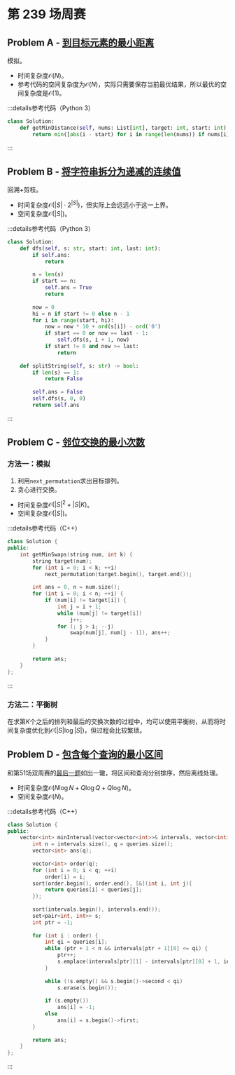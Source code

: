 # 第 239 场周赛

## Problem A - [到目标元素的最小距离](https://leetcode.cn/problems/minimum-distance-to-the-target-element/)

模拟。

- 时间复杂度$\mathcal{O}(N)$。
- 参考代码的空间复杂度为$\mathcal{O}(N)$，实际只需要保存当前最优结果，所以最优的空间复杂度是$\mathcal{O}(1)$。

:::details参考代码（Python 3）

```python
class Solution:
    def getMinDistance(self, nums: List[int], target: int, start: int) -> int:
        return min([abs(i - start) for i in range(len(nums)) if nums[i] == target])
```

:::

## Problem B - [将字符串拆分为递减的连续值](https://leetcode.cn/problems/splitting-a-string-into-descending-consecutive-values/)

回溯+剪枝。

- 时间复杂度$\mathcal{O}(|S|\cdot2^{|S|})$，但实际上会远远小于这一上界。
- 空间复杂度$\mathcal{O}(|S|)$。

:::details参考代码（Python 3）

```python
class Solution:
    def dfs(self, s: str, start: int, last: int):
        if self.ans:
            return
        
        n = len(s)
        if start == n:
            self.ans = True
            return
        
        now = 0
        hi = n if start != 0 else n - 1
        for i in range(start, hi):
            now = now * 10 + ord(s[i]) - ord('0')
            if start == 0 or now == last - 1:
                self.dfs(s, i + 1, now)
            if start != 0 and now >= last:
                return
    
    def splitString(self, s: str) -> bool:
        if len(s) == 1:
            return False
        
        self.ans = False
        self.dfs(s, 0, 0)
        return self.ans
```

:::

## Problem C - [邻位交换的最小次数](https://leetcode.cn/problems/minimum-adjacent-swaps-to-reach-the-kth-smallest-number/)

### 方法一：模拟

1. 利用`next_permutation`求出目标排列。
2. 贪心进行交换。

- 时间复杂度$\mathcal{O}(|S|^2+|S|K)$。
- 空间复杂度$\mathcal{O}(|S|)$。

:::details参考代码（C++）

```cpp
class Solution {
public:
    int getMinSwaps(string num, int k) {
        string target(num);
        for (int i = 0; i < k; ++i)
            next_permutation(target.begin(), target.end());
        
        int ans = 0, n = num.size();
        for (int i = 0; i < n; ++i) {
            if (num[i] != target[i]) {
                int j = i + 1;
                while (num[j] != target[i])
                    j++;
                for (; j > i; --j)
                    swap(num[j], num[j - 1]), ans++;
            }
        }
        
        return ans;
    }
};
```

:::

### 方法二：平衡树

在求第$K$个之后的排列和最后的交换次数的过程中，均可以使用平衡树，从而将时间复杂度优化到$\mathcal{O}(|S|\log|S|)$，但过程会比较繁琐。

## Problem D - [包含每个查询的最小区间](https://leetcode.cn/problems/minimum-interval-to-include-each-query/)

和第51场双周赛的[最后一题](../../bi-weekly/BC51/)如出一辙，将区间和查询分别排序，然后离线处理。

- 时间复杂度$\mathcal{O}(N\log N+Q\log Q+Q\log N)$。
- 空间复杂度$\mathcal{O}(N)$。

:::details参考代码（C++）

```cpp
class Solution {
public:
    vector<int> minInterval(vector<vector<int>>& intervals, vector<int>& queries) {
        int n = intervals.size(), q = queries.size();
        vector<int> ans(q);
        
        vector<int> order(q);
        for (int i = 0; i < q; ++i)
            order[i] = i;
        sort(order.begin(), order.end(), [&](int i, int j){
            return queries[i] < queries[j]; 
        });
        
        sort(intervals.begin(), intervals.end());
        set<pair<int, int>> s;
        int ptr = -1;
        
        for (int i : order) {
            int qi = queries[i];
            while (ptr + 1 < n && intervals[ptr + 1][0] <= qi) {
                ptr++;
                s.emplace(intervals[ptr][1] - intervals[ptr][0] + 1, intervals[ptr][1]);
            }
                
            while (!s.empty() && s.begin()->second < qi)
                s.erase(s.begin());
            
            if (s.empty())
                ans[i] = -1;
            else
                ans[i] = s.begin()->first;
        }
        
        return ans;
    }
};
```

:::

